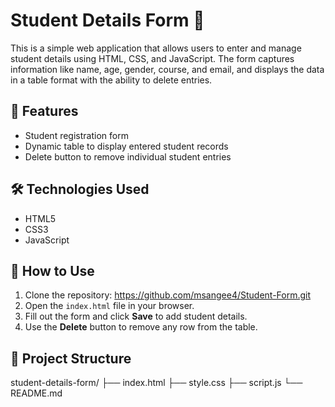 # Student Details Form 📝

This is a simple web application that allows users to enter and manage student details using HTML, CSS, and JavaScript. The form captures information like name, age, gender, course, and email, and displays the data in a table format with the ability to delete entries.

## 🚀 Features

- Student registration form
- Dynamic table to display entered student records
- Delete button to remove individual student entries

## 🛠️ Technologies Used

- HTML5
- CSS3
- JavaScript

## 📂 How to Use

1. Clone the repository:
   https://github.com/msangee4/Student-Form.git
2. Open the `index.html` file in your browser.
3. Fill out the form and click **Save** to add student details.
4. Use the **Delete** button to remove any row from the table.

## 📁 Project Structure

student-details-form/
├── index.html
├── style.css
├── script.js
└── README.md
